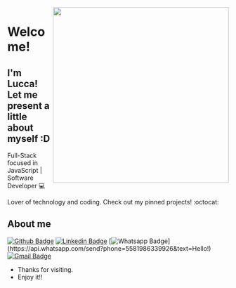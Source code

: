 <img align="right" width="400" height="400" src="https://media0.giphy.com/media/mP8YqtjCNOB9HLyrn0/giphy.gif?cid=6c09b952f9607847d26a0c71920c45cb8f53d6d4adf8ea23&rid=giphy.gif&ct=g">

# Welcome!
## I'm Lucca! Let me present a little about myself :D

Full-Stack focused in JavaScript | Software Developer 💻

Lover of technology and coding. Check out my pinned projects! :octocat:

## About me 

[![Github Badge](https://img.shields.io/badge/-Github-000?style=flat-square&logo=Github&logoColor=white&link=https://github.com/Lucasdfg07)](https://github.com/LuccaRendall)
[![Linkedin Badge](https://img.shields.io/badge/-LinkedIn-blue?style=flat-square&logo=Linkedin&logoColor=white&link=https://www.linkedin.com/in/lucas-siqueira-167362148/)](https://www.linkedin.com/in/lucca-rendall/)
[![Whatsapp Badge](https://img.shields.io/badge/-Whatsapp-4CA143?style=flat-square&labelColor=4CA143&logo=whatsapp&logoColor=white&link=https://api.whatsapp.com/send?phone=5581986339926&text=Hello!)](https://api.whatsapp.com/send?phone=5581986339926&text=Hello!)
[![Gmail Badge](https://img.shields.io/badge/-Gmail-c14438?style=flat-square&logo=Gmail&logoColor=white&link=mailto:luccarendall2@gmail.com)](mailto:luccarendall2@gmail.com)


- Thanks for visiting. 
- Enjoy it!!
